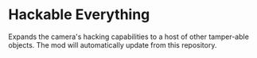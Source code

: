# Hackable Everything
Expands the camera's hacking capabilities to a host of other tamper-able objects. The mod will automatically update from this repository.